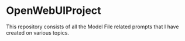# OpenWebUIProject
This repository consists of all the Model File related prompts that I have created on various topics.
